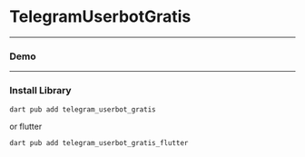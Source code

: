 # TelegramUserbotGratis


---

### Demo

---

### Install Library

```bash
dart pub add telegram_userbot_gratis
```

or flutter

```bash
dart pub add telegram_userbot_gratis_flutter
```
